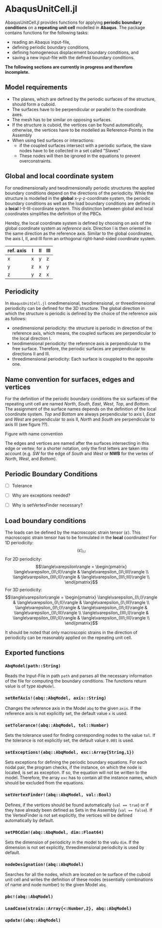 # AbaqusUnitCell.jl
AbaqusUnitCell.jl provides functions for applying **periodic boundary conditions** on a **repeating unit cell** modelled in **Abaqus**.
The package contains functions for the following tasks:
- reading an Abaqus input-file,
- defining periodic boundary conditions,
- defining homogeneous displacement boundary conditions, and
- saving a new input-file with the defined boundary conditions.

**The following sections are currently in progress and therefore incomplete.**

## Model requirements
- The planes, which are defined by the periodic surfaces of the structure, should form a cuboid.
- The surfaces have to be perpendicular or parallel to the coordinate axes.
- The mesh has to be similar on opposing surfaces.
- If the structure is cuboid, the vertices can be found automatically, otherwise, the vertices have to be modelled as Reference-Points in the Assembly
- When using tied surfaces or interactions:
	- if the coupled surfaces intersect with a periodic surface, the slave nodes have to be collected in a set called "Slaves"
	- These nodes will then be ignored in the equations to prevent overconstraints.

## Global and local coordinate system
For onedimensionally and twodimensionally periodic structures the applied boundary conditions depend on the directions of the periodicity.
While the structure is modelled in the **global** x-y-z-coordinate system, the periodic boundary conditions as well as the load boundary conditions are defined in a **local** I-II-III-coordinate system.
This distinction between global and local coordinates simplifies the definition of the PBCs.

Hereby, the local coordinate system is defined by choosing on axis of the global coordinate system as *reference axis*.
Direction I is then oriented in the same direction as the reference axis.
Similar to the global coordinates, the axis I, II, and III form an orthogonal right-hand-sided coordinate system.

| ref. axis | I   | II  | III |
| --------- | --- | --- | --- |
| x         | x   | y   | z   |
| y         | z   | x   | y   |
| z         | y   | z   | x   |

## Periodicity
In `AbaqusUnitCell.jl` onedimensional, twodimensional, or threedimensional periodicity can be defined for the 3D structure.
The global direction in which the structure is periodic is defined by the choice of the reference axis as follows:
- onedimensional periodicity: the structure is periodic in direction of the reference axis, which means, the coupled surfaces are perpendicular to the local direction I.
- twodimensional periodicity: the reference axis is perpendicular to the free surface. Therefore, the periodic surfaces are perpendicular to directions II and III.
- threedimensional periodicity: Each surface is couppled to the opposite one.

## Name convention for surfaces, edges and vertices
For the definition of the periodic boundary conditions the six surfaces of the repeating unit cell are named *North*, *South*, *East*, *West*, *Top*, and *Bottom*.
The assignment of the surface names depends on the definition of the local coordinate system.
*Top* and *Bottom* are always perpendicular to axis I, *East* and *West* are perpendicular to axis II, *North* and *South* are perpendicular to axis III (see figure ??).

Figure with name convention

The edges and vertices are named after the surfaces intersecting in this edge or vertex; for a shorter notation, only the first letters are taken into account (e.g. *SW* for the edge of *South* and *West* or **NWB** for the vertex of *North*, *West*, and *Bottom*).

## Periodic Boundary Conditions
- [ ] Tolerance
- [ ] Why are exceptions needed?
- [ ] Why is setVertexFinder necessary?


## Load boundary conditions
The loads can be defined by the macroscopic strain tensor $\langle\varepsilon\rangle$.
This macroscopic strain tensor has to be formulated in the **local** coordinates!
For 1D periodicity:
$$\langle\varepsilon\rangle_{I\;I}$$
For 2D periodicity:
$$\langle\varepsilon\rangle = \begin{pmatrix}
\langle\varepsilon_{II\;II}\rangle & \langle\varepsilon_{II\;III}\rangle \\
\langle\varepsilon_{III\;II}\rangle & \langle\varepsilon_{III\;III}\rangle \\
\end{pmatrix}$$
For 3D periodicity:
$$\langle\varepsilon\rangle = \begin{pmatrix}
\langle\varepsilon_{I\;I}\rangle & \langle\varepsilon_{I\;II}\rangle & \langle\varepsilon_{I\;III}\rangle \\
\langle\varepsilon_{II\;I}\rangle & \langle\varepsilon_{II\;II}\rangle & \langle\varepsilon_{II\;III}\rangle \\
\langle\varepsilon_{III\;I}\rangle & \langle\varepsilon_{III\;II}\rangle & \langle\varepsilon_{III\;III}\rangle \\
\end{pmatrix}$$

It should be noted that only macroscopic strains in the direction of periodicity can be reasonably applied on the repeating unit cell. 

## Exported functions
### `AbqModel(path::String)`
Reads the Input-File in path `path` and parses all the necessary information of the file for computing the boundary conditions.
The functions return value is of type `AbqModel`.

### `setRefAxis!(abq::AbqModel, axis::String)`
Changes the reference axis in the Model `abq` to the given `axis`.
If the reference axis is not explicitly set, the default value `x` is used.

### `setTolerance!(abq::AbqModel, tol::Number)`
Sets the tolerance used for finding corresponding nodes to the value `tol`.
If the tolerance is not explicitly set, the default value `0.001` is used.

### `setExceptions!(abq::AbqModel, exc::Array{String,1})`
Sets exceptions for defining the periodic boundary equations.
For each nodal pair, the program checks, if the instance, on which the node is located, is set as exception.
If so, the equation will not be written to the model.
Therefore, the array `exc` has to contain all the instance names, which should be excluded from the equations.

### `setVertexFinder!(abq::AbqModel, val::Bool)`
Defines, if the vertices should be found automatically (`val == true`) or if they have already been defined as Sets in the Assembly (`val == false`).
If the VertexFinder is not set explicitly, the vertices will be defined automatically by default.

### `setPBCdim!(abq::AbqModel, dim::Float64)`
Sets the dimension of periodicity in the model to the valu `dim`.
If the dimension is not set explicitly, threedimensional periodicity is used by default.

### `nodeDesignation!(abq::AbqModel)`
Searches for all the nodes, which are located on te surface of the cuboid unit cell and writes the definition of these nodes (essentially combinations of name and node number) to the given Model `abq`.

### `pbc!(abq::AbqModel)`

### `LoadCase(strain::Array{<:Number,2}, abq::AbqModel)`

### `update!(abq::AbqModel)`
